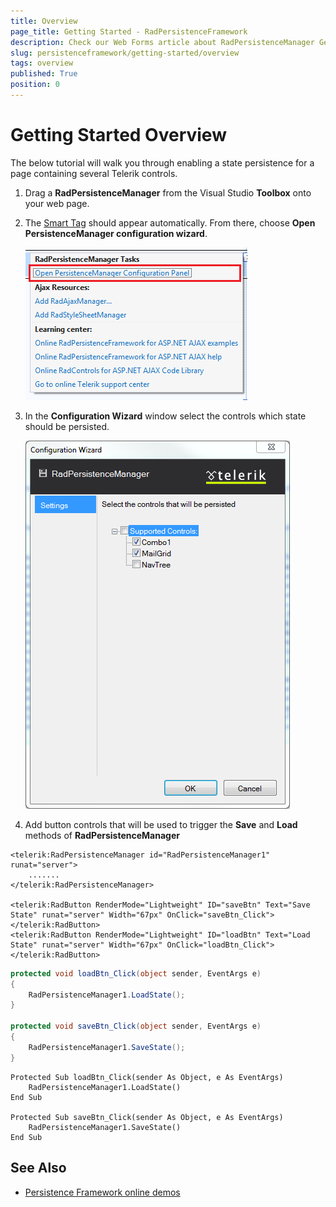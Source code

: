 ```yaml
---
title: Overview
page_title: Getting Started - RadPersistenceFramework
description: Check our Web Forms article about RadPersistenceManager Getting Started Overview.
slug: persistenceframework/getting-started/overview
tags: overview
published: True
position: 0
---
```


# Getting Started Overview



The below tutorial will walk you through enabling a state persistence for a page containing several Telerik controls.

1. Drag a **RadPersistenceManager** from the Visual Studio **Toolbox** onto your web page.

2. The [Smart Tag]() should appear automatically. From there, choose **Open PersistenceManager configuration wizard**.

	![persistence-framework-getting-started-st](images/persistence-framework-getting-started-st.png)

3. In the **Configuration Wizard** window select the controls which state should be persisted.

	![persistence-framework-getting-started-designer](images/persistence-framework-getting-started-designer.png)

4. Add button controls that will be used to trigger the **Save** and **Load** methods of **RadPersistenceManager**

````ASP.NET
<telerik:RadPersistenceManager id="RadPersistenceManager1" runat="server">
	.......
</telerik:RadPersistenceManager>

<telerik:RadButton RenderMode="Lightweight" ID="saveBtn" Text="Save State" runat="server" Width="67px" OnClick="saveBtn_Click">
</telerik:RadButton>
<telerik:RadButton RenderMode="Lightweight" ID="loadBtn" Text="Load State" runat="server" Width="67px" OnClick="loadBtn_Click">
</telerik:RadButton>
````
````C#
protected void loadBtn_Click(object sender, EventArgs e)
{
	RadPersistenceManager1.LoadState();
}

protected void saveBtn_Click(object sender, EventArgs e)
{
	RadPersistenceManager1.SaveState();
}
````
````VB
Protected Sub loadBtn_Click(sender As Object, e As EventArgs)
	RadPersistenceManager1.LoadState()
End Sub

Protected Sub saveBtn_Click(sender As Object, e As EventArgs)
	RadPersistenceManager1.SaveState()
End Sub
````


## See Also

 * [Persistence Framework online demos](https://demos.telerik.com/aspnet-ajax/persistence-framework/examples/overview/defaultcs.aspx)

